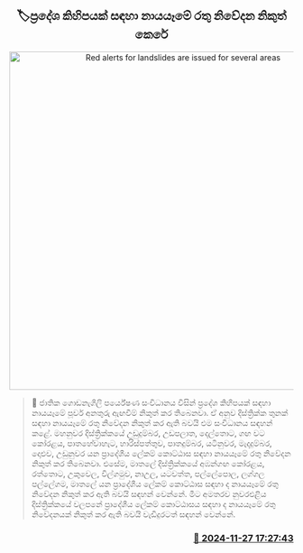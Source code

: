 <p align='center'><b><h2 align='center' title='Red alerts for landslides are issued for several areas'>🏷ප්‍රදේශ කිහිපයක් සඳහා නායයෑමේ රතු නිවේදන නිකුත් කෙරේ</h2></b></p>
<p align='center'><img src='https://helakuru.sgp1.cdn.digitaloceanspaces.com/esana/images/lib/landslides-new[1].jpg' width='600' alt='Red alerts for landslides are issued for several areas'></p>

>📝 ජාතික ගොඩනැගිලි පර්යේෂණ සංවිධානය විසින් ප්‍රදේශ කිහිපයක් සඳහා නායයෑමේ පූර්ව අනතුරු ඇඟවීම් නිකුත් කර තිබෙනවා.
ඒ අනුව දිස්ත්‍රික්ක තුනක් සඳහා නායයෑමේ රතු නිවේදන නිකුත් කර ඇති බවයි එම සංවිධානය සඳහන් කළේ.
මහනුවර දිස්ත්‍රික්කයේ උඩුදුම්බර, ⁠උඩපලාත, ⁠දෙල්තොට, ⁠ග​ඟ වට කෝරළය, ⁠පාතහේවාහැට, හාරිස්පත්තුව, ⁠පාතදුම්බර, ⁠යටිනුවර, ⁠මැදදුම්බර, ⁠දොළුව, ⁠උඩුනුවර යන ප්‍රාදේශීය ලේකම් කොට්ඨාස සඳහා නායයෑමේ රතු නිවේදන නිකුත් කර තිබෙනවා.
එසේම, මාතලේ දිස්ත්‍රික්කයේ අඹන්ග​ඟ කෝරළය, ⁠රත්තොට, ⁠උකුවෙල, ⁠විල්ගමුව, ⁠නාඋල, ⁠යටවත්ත, ⁠පල්ලේපොල, ⁠ලග්ගල පල්ලේගම, ⁠මාතලේ යන ප්‍රාදේශීය ලේකම් කොට්ඨාස සඳහා ද නායයෑමේ රතු නිවේදන නිකුත් කර ඇති බවයි සඳහන් වෙන්නේ.
මීට අමතරව නුවරඑළිය දිස්ත්‍රික්කයේ වලපනේ ප්‍රාදේශීය ලේකම් කොට්ඨාසය සඳහා ද නායයෑමේ රතු නිවේදනයක් නිකුත් කර ඇති බවයි වැඩිදුරටත් සඳහන් වෙන්නේ.


<h3 align='right'><a href='https://www.helakuru.lk/esana/p/105523/'>📅 2024-11-27 17:27:43</a></h3>
